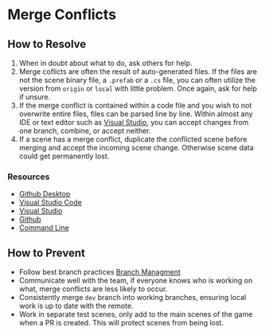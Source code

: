 # Merge Conflicts
## How to Resolve
1. When in doubt about what to do, ask others for help.
2. Merge coflicts are often the result of auto-generated files. If the files are not the scene binary file, a `.prefab` or a `.cs` file, you can often utilize the version from `origin` or `local` with little problem. Once again, ask for help if unsure.
4. If the merge conflict is contained within a code file and you wish to not overwrite entire files, files can be parsed line by line. Within almost any IDE or text editor such as [Visual Studio](https://code.visualstudio.com/), you can accept changes from one branch, combine, or accept neither.
5. If a scene has a merge conflict, duplicate the  conflicted scene before merging and accept the incoming scene change. Otherwise scene data could get permanently lost. 
### Resources
- [Github Desktop](https://www.youtube.com/watch?v=Q5AT8926fLI)
- [Visual Studio Code](https://code.visualstudio.com/docs/sourcecontrol/overview)
- [Visual Studio](https://learn.microsoft.com/en-us/visualstudio/version-control/git-resolve-conflicts?view=vs-2022)
- [Github](https://docs.github.com/en/pull-requests/collaborating-with-pull-requests/addressing-merge-conflicts/resolving-a-merge-conflict-on-github)
- [Command Line](https://docs.github.com/en/pull-requests/collaborating-with-pull-requests/addressing-merge-conflicts/resolving-a-merge-conflict-using-the-command-line)

## How to Prevent
- Follow best branch practices [Branch Managment](./branches.md)
- Communicate well with the team, if everyone knows who is working on what, merge conflicts are less likely to occur.
- Consistently merge `dev` branch into  working branches, ensuring local work is up to date with the remote.
- Work in separate test scenes, only add to the main scenes of the game when a PR is created. This will protect scenes from being lost. 
        
